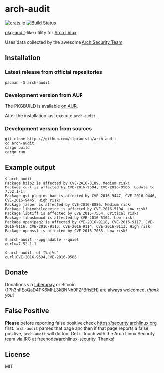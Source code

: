 # arch-audit

[![crats.io](https://img.shields.io/crates/v/arch-audit.svg)](https://crates.io/crates/arch-audit)
[![Build Status](https://gitlab.com/ilpianista/arch-audit/badges/master/pipeline.svg)](https://gitlab.com/ilpianista/arch-audit/pipelines)

[pkg-audit](https://www.freebsd.org/cgi/man.cgi?query=pkg-audit&sektion=8)-like utility for [Arch Linux](https://archlinux.org).

Uses data collected by the awesome [Arch Security Team](https://wiki.archlinux.org/index.php/Arch_Security_Team).

## Installation

### Latest release from official repositories

    pacman -S arch-audit

### Development version from AUR

The PKGBUILD is available [on AUR](https://aur.archlinux.org/packages/arch-audit-git).

After the installation just execute `arch-audit`.

### Development version from sources

    git clone https://github.com/ilpianista/arch-audit
    cd arch-audit
    cargo build
    cargo run

## Example output

    $ arch-audit
    Package bzip2 is affected by CVE-2016-3189. Medium risk!
    Package curl is affected by CVE-2016-9594, CVE-2016-9586. Update to 7.52.1-1!
    Package gst-plugins-bad is affected by CVE-2016-9447, CVE-2016-9446, CVE-2016-9445. High risk!
    Package jasper is affected by CVE-2016-8886. Medium risk!
    Package libimobiledevice is affected by CVE-2016-5104. Low risk!
    Package libtiff is affected by CVE-2015-7554. Critical risk!
    Package libusbmuxd is affected by CVE-2016-5104. Low risk!
    Package openjpeg2 is affected by CVE-2016-9118, CVE-2016-9117, CVE-2016-9116, CVE-2016-9115, CVE-2016-9114, CVE-2016-9113. High risk!
    Package openssl is affected by CVE-2016-7055. Low risk!

    $ arch-audit --upgradable --quiet
    curl>=7.52.1-1

    $ arch-audit -uf "%n|%c"
    curl|CVE-2016-9594,CVE-2016-9586

## Donate

Donations via [Liberapay](https://liberapay.com/ilpianista) or Bitcoin (1Ph3hFEoQaD4PK6MhL3kBNNh9FZFBfisEH) are always welcomed, _thank you_!

## False Positive

**Please** before reporting false positive check https://security.archlinux.org first. `arch-audit` parses that page and then if that page reports a false positive, `arch-audit` will do too. Get in touch with the Arch Linux Security team via IRC at freenode#archlinux-security. Thanks!

## License

MIT
